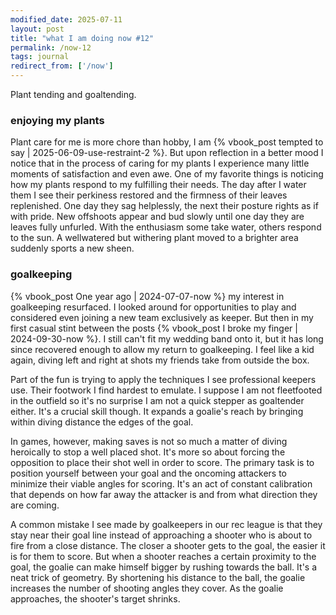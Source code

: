 ```yaml
---
modified_date: 2025-07-11
layout: post
title: "what I am doing now #12"
permalink: /now-12
tags: journal
redirect_from: ['/now']
---
```


Plant tending and goaltending.
<!--more-->

### enjoying my plants

Plant care for me is more chore than hobby, I am {% vbook_post tempted to say | 2025-06-09-use-restraint-2 %}.
But upon reflection in a better mood I notice that in the process of caring for my plants I experience many little moments of satisfaction and even awe.
One of my favorite things is noticing how my plants respond to my fulfilling their needs.
The day after I water them I see their perkiness restored and the firmness of their leaves replenished.
One day they sag helplessly, the next their posture rights as if with pride.
New offshoots appear and bud slowly until one day they are leaves fully unfurled.
With the enthusiasm some take water, others respond to the sun.
A wellwatered but withering plant moved to a brighter area suddenly sports a new sheen.

### goalkeeping

{% vbook_post One year ago | 2024-07-07-now %} my interest in goalkeeping resurfaced.
I looked around for opportunities to play and considered even joining a new team exclusively as keeper.
But then in my first casual stint between the posts {% vbook_post I broke my finger | 2024-09-30-now %}.
I still can't fit my wedding band onto it, but it has long since recovered enough to allow my return to goalkeeping.
I feel like a kid again, diving left and right at shots my friends take from outside the box.

Part of the fun is trying to apply the techniques I see professional keepers use.
Their footwork I find hardest to emulate.
I suppose I am not fleetfooted in the outfield so it's no surprise I am not a quick stepper as goaltender either.
It's a crucial skill though.
It expands a goalie's reach by bringing within diving distance the edges of the goal.

In games, however, making saves is not so much a matter of diving heroically to stop a well placed shot.
It's more so about forcing the opposition to place their shot well in order to score.
The primary task is to position yourself between your goal and the oncoming attackers to minimize their viable angles for scoring.
It's an act of constant calibration that depends on how far away the attacker is and from what direction they are coming.

A common mistake I see made by goalkeepers in our rec league is that they stay near their goal line instead of approaching a shooter who is about to fire from a close distance.
The closer a shooter gets to the goal, the easier it is for them to score.
But when a shooter reaches a certain proximity to the goal, the goalie can make himself bigger by rushing towards the ball.
It's a neat trick of geometry.
By shortening his distance to the ball, the goalie increases the number of shooting angles they cover.
As the goalie approaches, the shooter's target shrinks.